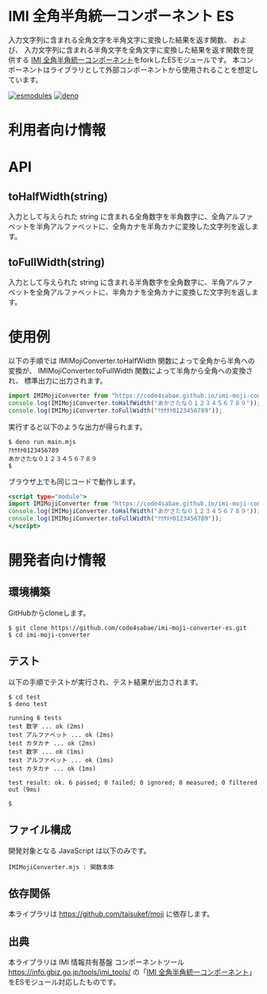 # IMI 全角半角統一コンポーネント ES

入力文字列に含まれる全角文字を半角文字に変換した結果を返す関数、
および、
入力文字列に含まれる半角文字を全角文字に変換した結果を返す関数を提供する
[IMI 全角半角統一コンポーネント](https://github.com/IMI-Tool-Project/imi-moji-converter)をforkしたESモジュールです。
本コンポーネントはライブラリとして外部コンポーネントから使用されることを想定しています。

[![esmodules](https://taisukef.github.com/denolib/esmodulesbadge.svg)](https://developer.mozilla.org/ja/docs/Web/JavaScript/Guide/Modules)
[![deno](https://taisukef.github.com/denolib/denobadge.svg)](https://deno.land/)

# 利用者向け情報

# API

## toHalfWidth(string)

入力として与えられた string に含まれる全角数字を半角数字に、全角アルファベットを半角アルファベットに、全角カナを半角カナに変換した文字列を返します。

## toFullWidth(string)

入力として与えられた string に含まれる半角数字を全角数字に、半角アルファベットを全角アルファベットに、半角カナを全角カナに変換した文字列を返します。


# 使用例

以下の手順では IMIMojiConverter.toHalfWidth 関数によって全角から半角への変換が、
IMIMojiConverter.toFullWidth 関数によって半角から全角への変換され、
標準出力に出力されます。

```main.mjs
import IMIMojiConverter from "https://code4sabae.github.io/imi-moji-converter-es/IMIMojiConverter.mjs";
console.log(IMIMojiConverter.toHalfWidth("あかさたな０１２３４５６７８９"));
console.log(IMIMojiConverter.toFullWidth("ｱｶｻﾀﾅ0123456789"));
```

実行すると以下のような出力が得られます。

```
$ deno run main.mjs
ｱｶｻﾀﾅ0123456789
あかさたな０１２３４５６７８９
$
```

ブラウザ上でも同じコードで動作します。

```main.html
<script type="module">
import IMIMojiConverter from "https://code4sabae.github.io/imi-moji-converter-es/IMIMojiConverter.mjs";
console.log(IMIMojiConverter.toHalfWidth("あかさたな０１２３４５６７８９"));
console.log(IMIMojiConverter.toFullWidth("ｱｶｻﾀﾅ0123456789"));
</script>
```


# 開発者向け情報

## 環境構築

GitHubからcloneします。

```
$ git clone https://github.com/code4sabae/imi-moji-converter-es.git
$ cd imi-moji-converter
```

## テスト

以下の手順でテストが実行され、テスト結果が出力されます。

```
$ cd test
$ deno test

running 6 tests
test 数字 ... ok (2ms)
test アルファベット ... ok (2ms)
test カタカナ ... ok (2ms)
test 数字 ... ok (1ms)
test アルファベット ... ok (1ms)
test カタカナ ... ok (1ms)

test result: ok. 6 passed; 0 failed; 0 ignored; 0 measured; 0 filtered out (9ms)

$
```

## ファイル構成

開発対象となる JavaScript は以下のみです。

```
IMIMojiConverter.mjs : 関数本体
```

## 依存関係

本ライブラリは <https://github.com/taisukef/moji> に依存します。

## 出典

本ライブラリは IMI 情報共有基盤 コンポーネントツール <https://info.gbiz.go.jp/tools/imi_tools/> の「[IMI 全角半角統一コンポーネント](https://github.com/IMI-Tool-Project/imi-moji-converter)」をESモジュール対応したものです。
